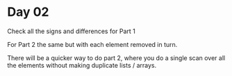 # Day 02

Check all the signs and differences for Part 1

For Part 2 the same but with each element removed in turn.

There will be a quicker way to do part 2, where you do a single scan over all the elements without making duplicate lists / arrays.